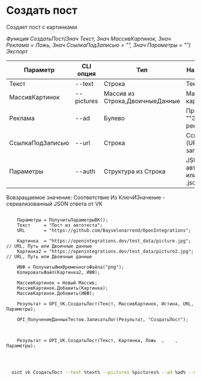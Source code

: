 ﻿---
sidebar_position: 1
---

# Создать пост
 Создает пост с картинками


*Функция СоздатьПост(Знач Текст, Знач МассивКартинок, Знач Реклама = Ложь, Знач СсылкаПодЗаписью = "", Знач Параметры = "") Экспорт*

  | Параметр | CLI опция | Тип | Назначение |
  |-|-|-|-|
  | Текст | --text | Строка | Текст поста |
  | МассивКартинок | --pictures | Массив из Строка,ДвоичныеДанные | Массив картинок |
  | Реклама | --ad | Булево | Признак ""Это реклама"" |
  | СсылкаПодЗаписью | --url | Строка | Ссылка (URL) под записью |
  | Параметры | --auth | Структура из Строка | JSON авторизации или путь к .json |

  
  Вовзращаемое значение:   Соответствие Из КлючИЗначение - сериализованный JSON ответа от VK

```bsl title="Пример кода"
	
    Параметры = ПолучитьПараметрыВК();
    Текст     = "Пост из автотеста";
    URL       = "https://github.com/Bayselonarrend/OpenIntegrations";
    
    Картинка  = "https://openintegrations.dev/test_data/picture.jpg";  // URL, Путь или Двоичные данные
    Картинка2 = "https://openintegrations.dev/test_data/picture2.jpg"; // URL, Путь или Двоичные данные
    
    ИВФ = ПолучитьИмяВременногоФайла("png");   
    КопироватьФайл(Картинка2, ИВФ);
    
    МассивКартинок = Новый Массив;
    МассивКартинок.Добавить(Картинка);
    МассивКартинок.Добавить(ИВФ);
  
    Результат = OPI_VK.СоздатьПост(Текст, МассивКартинок, Истина, URL, Параметры);
    
    OPI_ПолучениеДанныхТестов.ЗаписатьЛог(Результат, "СоздатьПост");

    
    
    Результат = OPI_VK.СоздатьПост(Текст, Картинка, Ложь  ,    , Параметры);

	
```

```sh title="Пример команд CLI"
    
  oint vk СоздатьПост --text %text% --pictures %pictures% --ad %ad% --url %url% --auth %auth%

```


```json title="Результат"



```
